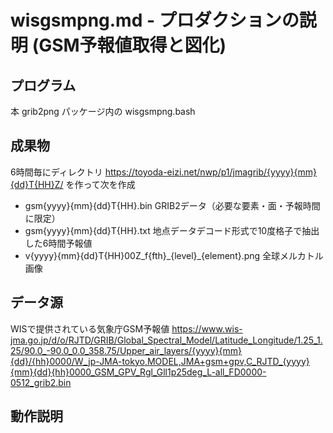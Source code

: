# wisgsmpng.md - プロダクションの説明 (GSM予報値取得と図化)
## プログラム
本 grib2png パッケージ内の wisgsmpng.bash
## 成果物
6時間毎にディレクトリ
https://toyoda-eizi.net/nwp/p1/jmagrib/{yyyy}{mm}{dd}T{HH}Z/
を作って次を作成
* gsm{yyyy}{mm}{dd}T{HH}.bin GRIB2データ（必要な要素・面・予報時間に限定）
* gsm{yyyy}{mm}{dd}T{HH}.txt 地点データデコード形式で10度格子で抽出した6時間予報値
* v{yyyy}{mm}{dd}T{HH}00Z\_f{fth}\_{level}\_{element}.png 全球メルカトル画像
## データ源
WISで提供されている気象庁GSM予報値
https://www.wis-jma.go.jp/d/o/RJTD/GRIB/Global_Spectral_Model/Latitude_Longitude/1.25_1.25/90.0_-90.0_0.0_358.75/Upper_air_layers/{yyyy}{mm}{dd}/{hh}0000/W_jp-JMA-tokyo,MODEL,JMA+gsm+gpv,C_RJTD_{yyyy}{mm}{dd}{hh}0000_GSM_GPV_Rgl_Gll1p25deg_L-all_FD0000-0512_grib2.bin
## 動作説明

